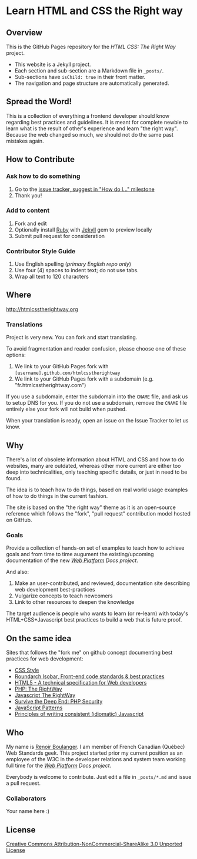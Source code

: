 # Learn HTML and CSS the Right way

## Overview

This is the GitHub Pages repository for the _HTML CSS: The Right Way_ project.

* This website is a Jekyll project.
* Each section and sub-section are a Markdown file in `_posts/`.
* Sub-sections have `isChild: true` in their front matter.
* The navigation and page structure are automatically generated.

## Spread the Word!

This is a collection of everything a frontend developer should know regarding best practices and guidelines. It is meant for complete newbie to learn what is the result of other's experience and learn "the right way". Because the web changed so much, we should not do the same past mistakes again.

## How to Contribute

### Ask how to do something
1. Go to the [issue tracker, suggest in "How do I..." milestone](https://github.com/renoirb/htmlcsstherightway/issues?milestone=1)
2. Thank you!

### Add to content
1. Fork and edit
2. Optionally install [Ruby](https://rvm.io/rvm/install/) with [Jekyll](https://github.com/mojombo/jekyll/) gem to preview locally
3. Submit pull request for consideration

### Contributor Style Guide

1. Use English spelling (*primary English repo only*)
2. Use four (4) spaces to indent text; do not use tabs.
3. Wrap all text to 120 characters


## Where

<http://htmlcsstherightway.org>

### Translations

Project is very new. You can fork and start translating.

To avoid fragmentation and reader confusion, please choose one of these options:

1. We link to your GitHub Pages fork with `[username].github.com/htmlcsstherightway`
2. We link to your GitHub Pages fork with a subdomain (e.g. "fr.htmlcsstherightway.com")

If you use a subdomain, enter the subdomain into the `CNAME` file, and ask us to setup DNS for you. If you do not use a subdomain, remove the `CNAME` file entirely else your fork will not build when pushed.

When your translation is ready, open an issue on the Issue Tracker to let us know.

## Why

There's a lot of obsolete information about HTML and CSS and how to do websites, many are outdated, whereas 
other more current are either too deep into technicalities, only teaching specific details, or just in need to be found.

The idea is to teach how to do things, based on real world usage examples of how to do things in the current fashion.

The site is based on the "the right way" theme as it is an open-source reference which follows the "fork", "pull request" 
contribution model hosted on GitHub.

### Goals

Provide a collection of hands-on set of examples to teach how to achieve goals and from time to time 
augument the existing/upcoming documentation of the new *[Web Platform](http://webplatform.org) Docs project*.

And also:

1. Make an user-contributed, and reviewed, documentation site describing web development best-practices
2. Vulgarize concepts to teach newcomers
3. Link to other resources to deepen the knowledge

The target audience is people who wants to learn (or re-learn) with today's 
HTML+CSS+Javascript best practices to build a web that is future proof.

## On the same idea
Sites that follows the "fork me" on github concept documenting best practices for web development:

* [CSS Style](https://github.com/byrichardpowell/CSS-Style)
* [Roundarch Isobar, Front-end code standards & best practices](http://isobar-idev.github.com/code-standards/)
* [HTML5 - A technical specification for Web developers](http://developers.whatwg.org/)
* [PHP: The RightWay](http://phptherightway.com)
* [Javascript The RightWay](http://jstherightway.com)
* [Survive the Deep End: PHP Security](http://phpsecurity.readthedocs.org/)
* [JavaScript Patterns](http://shichuan.github.com/javascript-patterns/)
* [Principles of writing consistent (idiomatic) Javascript](https://github.com/rwldrn/idiomatic.js)

## Who

My name is [Renoir Boulanger](http://twitter.com/renoirb). I am member of French Canadian (Québec) Web Standards 
geek. This project started prior my current position as an employee of the W3C in the developer relations and 
system team working full time for the *[Web Platform](http://webplatform.org) Docs project*.

Everybody is welcome to contribute. Just edit a file in `_posts/*.md` and issue a pull request.



### Collaborators

Your name here :)


## License

[Creative Commons Attribution-NonCommercial-ShareAlike 3.0 Unported License](http://creativecommons.org/licenses/by-nc-sa/3.0/)

